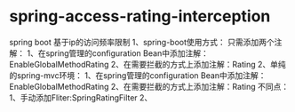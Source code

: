 # spring-access-rating-interception
spring boot 基于ip的访问频率限制
1、spring-boot使用方式：
  只需添加两个注解：
   1、在spring管理的configuration Bean中添加注解：EnableGlobalMethodRating
   2、在需要拦截的方式上添加注解：Rating
2、单纯的spring-mvc环境：
   1、在spring管理的configuration Bean中添加注解：EnableGlobalMethodRating
   2、在需要拦截的方式上添加注解：Rating
   不同点：
   1、手动添加Fliter:SpringRatingFilter
   2、

